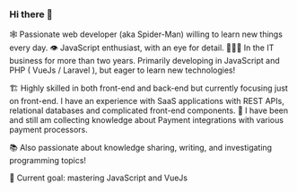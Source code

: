 ### Hi there 👋

<!--
**Chibi97/Chibi97** is a ✨ _special_ ✨ repository because its `README.md` (this file) appears on your GitHub profile.

Here are some ideas to get you started:

- 🔭 I’m currently working on ...
- 🌱 I’m currently learning ...
- 👯 I’m looking to collaborate on ...
- 🤔 I’m looking for help with ...
- 💬 Ask me about ...
- 📫 How to reach me: ...
- 😄 Pronouns: ...
- ⚡ Fun fact: ...
-->

🕸 Passionate web developer (aka Spider-Man) willing to learn new things every day.
👁 JavaScript enthusiast, with an eye for detail.
👩🏼‍💻 In the IT business for more than two years. Primarily developing in JavaScript and PHP ( VueJs / Laravel ), but eager to learn new technologies! 


🏗 Highly skilled in both front-end and back-end but currently focusing just on front-end. I have an experience with SaaS applications with REST APIs, relational databases and complicated front-end components. 
🏧 I have been and still am collecting knowledge about Payment integrations with various payment processors.

📚 Also passionate about knowledge sharing, writing, and investigating programming topics! 

👑 Current goal: mastering JavaScript and VueJs
